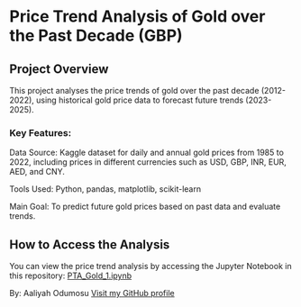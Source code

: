 # Price Trend Analysis of Gold over the Past Decade (GBP)

## Project Overview
This project analyses the price trends of gold over the past decade (2012-2022), using historical gold price data to forecast future trends (2023-2025).

### Key Features:
Data Source: Kaggle dataset for daily and annual gold prices from 1985 to 2022, including prices in different currencies such as USD, GBP, INR, EUR, AED, and CNY.

Tools Used: Python, pandas, matplotlib, scikit-learn

Main Goal: To predict future gold prices based on past data and evaluate trends.

## How to Access the Analysis
You can view the price trend analysis by accessing the Jupyter Notebook in this repository:
[PTA_Gold_1.ipynb](./PTA_Gold_1.ipynb)

By: Aaliyah Odumosu [Visit my GitHub profile](https://github.com/aaliyahliyah18)